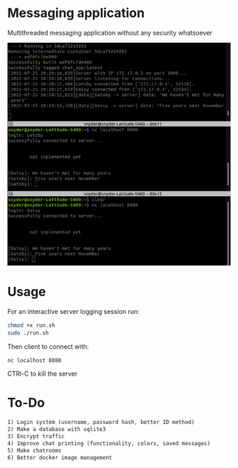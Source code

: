 # Messaging application

Multithreaded messaging application without any security whatsoever

![Example](images/server_running.png)

# Usage

For an interactive server logging session run:
```bash
chmod +x run.sh
sudo ./run.sh
```
Then client to connect with:
```bash
nc localhost 8080
```
CTRl-C to kill the server

# To-Do
    1) Login system (username, password hash, better ID method)
    2) Make a database with sqlite3
    3) Encrypt traffic
    4) Improve chat printing (functionality, colors, saved messages)
    5) Make chatrooms
    6) Better docker image management
